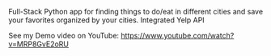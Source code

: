 Full-Stack Python app for finding things to do/eat in different cities and save your favorites organized by your cities. Integrated Yelp API

See my Demo video on YouTube:
https://www.youtube.com/watch?v=MRP8GvE2oRU
